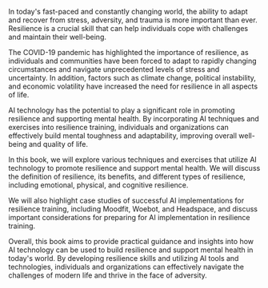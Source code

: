 
In today's fast-paced and constantly changing world, the ability to adapt and recover from stress, adversity, and trauma is more important than ever. Resilience is a crucial skill that can help individuals cope with challenges and maintain their well-being.

The COVID-19 pandemic has highlighted the importance of resilience, as individuals and communities have been forced to adapt to rapidly changing circumstances and navigate unprecedented levels of stress and uncertainty. In addition, factors such as climate change, political instability, and economic volatility have increased the need for resilience in all aspects of life.

AI technology has the potential to play a significant role in promoting resilience and supporting mental health. By incorporating AI techniques and exercises into resilience training, individuals and organizations can effectively build mental toughness and adaptability, improving overall well-being and quality of life.

In this book, we will explore various techniques and exercises that utilize AI technology to promote resilience and support mental health. We will discuss the definition of resilience, its benefits, and different types of resilience, including emotional, physical, and cognitive resilience.

We will also highlight case studies of successful AI implementations for resilience training, including Moodfit, Woebot, and Headspace, and discuss important considerations for preparing for AI implementation in resilience training.

Overall, this book aims to provide practical guidance and insights into how AI technology can be used to build resilience and support mental health in today's world. By developing resilience skills and utilizing AI tools and technologies, individuals and organizations can effectively navigate the challenges of modern life and thrive in the face of adversity.
